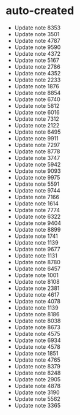 # auto-created
- Update note 8353
- Update note 3501
- Update note 4787
- Update note 9590
- Update note 4372
- Update note 5167
- Update note 2786
- Update note 4352
- Update note 2233
- Update note 1876
- Update note 8854
- Update note 6740
- Update note 5812
- Update note 6016
- Update note 7312
- Update note 2122
- Update note 6495
- Update note 9911
- Update note 7297
- Update note 8778
- Update note 3747
- Update note 5942
- Update note 9093
- Update note 9975
- Update note 5591
- Update note 9744
- Update note 7166
- Update note 1614
- Update note 7774
- Update note 6322
- Update note 9404
- Update note 8899
- Update note 1741
- Update note 1139
- Update note 9677
- Update note 1131
- Update note 8780
- Update note 6457
- Update note 1001
- Update note 8108
- Update note 2381
- Update note 4617
- Update note 4078
- Update note 1139
- Update note 8186
- Update note 8038
- Update note 8673
- Update note 4575
- Update note 6934
- Update note 4578
- Update note 1851
- Update note 4765
- Update note 8379
- Update note 8248
- Update note 2905
- Update note 4878
- Update note 3190
- Update note 5562
- Update note 3365
